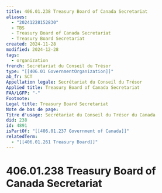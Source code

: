 ```yaml
---
title: 406.01.238 Treasury Board of Canada Secretariat
aliases:
  - "20241228152830"
  - TBS
  - Treasury Board of Canada Secretariat
  - Treasury Board Secretariat
created: 2024-11-28
modified: 2024-12-28
tags:
  - organization
french: Secrétariat du Conseil du Trésor
type: "[[406.01 GovernmentOrganization]]"
ab_fr: SCT
Appellation legale: Secrétariat du Conseil du Trésor
Applied title: Treasury Board of Canada Secretariat
FAA/LGFP: "-"
Footnote: 
Legal title: Treasury Board Secretariat
Note de bas de page: 
Titre d'usage: Secrétariat du Conseil du Trésor du Canada
did: 238
id: 4891
isPartOf: "[[406.01.237 Government of Canada]]"
relatedTerm:
  - "[[406.01.261 Treasury Board]]"
---
```

# 406.01.238 Treasury Board of Canada Secretariat
